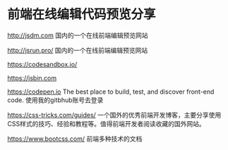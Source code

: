 # 前端在线编辑代码预览分享

http://jsdm.com 国内的一个在线前端编辑预览网站

http://jsrun.pro/ 国内的一个在线前端编辑预览网站

https://codesandbox.io/

https://jsbin.com

https://codepen.io The best place to build, test, and discover front-end code.  使用我的gitbhub账号去登录

https://css-tricks.com/guides/   一个国外的优秀前端开发博客，主要分享使用CSS样式的技巧、经验和教程等。值得前端开发者阅读收藏的国外网站。

https://www.bootcss.com/  前端多种技术的文档
